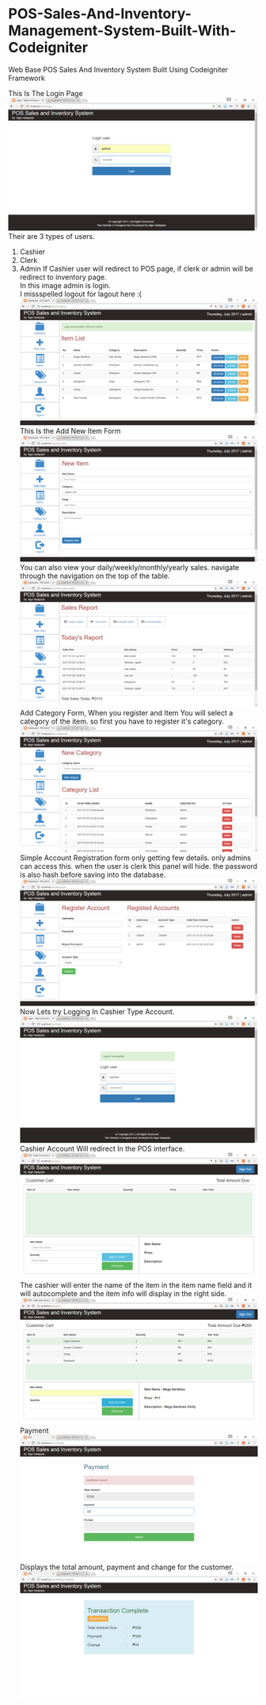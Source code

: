 # POS-Sales-And-Inventory-Management-System-Built-With-Codeigniter
Web Base POS Sales And Inventory System Built Using Codeigniter Framework

This Is The Login Page
![](images/1.PNG)
Their are 3 types of users.
1. Cashier
2. Clerk
3. Admin
If Cashier user will redirect to POS page, if clerk or admin will be redirect to inventory page.<br>
In this image admin is login.<br>
I missspelled logout for lagout here :( 
![](images/2.PNG)
This Is the Add New Item Form
![](images/3.PNG)
You can also view your daily/weekly/monthly/yearly sales. navigate through the navigation on the top of the table.
![](images/4.PNG)
Add Category Form, When you register and Item You will select a category of the item. so first you have to register it's category.
![](images/5.PNG)
Simple Account Registration form only getting few details. only admins can access this. when the user is clerk this panel will hide. the password is also hash before saving into the database.
![](images/6.PNG)
Now Lets try Logging In Cashier Type Account.
![](images/7.PNG)
Cashier Account Will redirect In the POS interface.
![](images/8.PNG)
The cashier will enter the name of the item in the item name field and it will autocomplete and the item info will display in the right side. 
![](images/9.PNG)
Payment 
![](images/10.PNG)
Displays the total amount, payment and change for the customer.
![](images/11.PNG)


